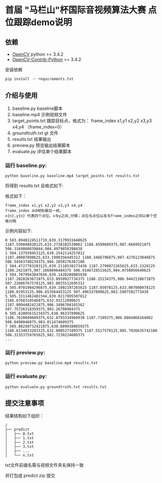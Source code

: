 # 首届 "马栏山"杯国际音视频算法大赛 点位跟踪demo说明


## 依赖
* [OpenCV](https://opencv.org/) python >= 3.4.2
* [OpenCV-Contrib-Python](https://pytorch.org/) >= 3.4.2

安装依赖
```sh
pip install -r requirements.txt
```

## 介绍与使用
1. baseline.py    baseline脚本
2. baseline.mp4   示例视频文件
3. target_points.txt   跟踪目标点，格式为：  frame_index x1,y1 x2,y2 x3,y3 x4,y4 （frame_index=0）
4. groundtruth.txt  gt 文件
4. results.txt  结果输出
5. preview.py  预览输出结果脚本
6. evaluate.py  评估单个结果脚本

### 运行 baseline.py:

```
python baseline.py baseline.mp4 target_points.txt results.txt
```
将得到 results.txt 且格式如下:  

格式如下：
```
frame_index x1,y1 x2,y2 x3,y3 x4,y4
frame_index 从0帧到最后一帧。
x{n},y{n} 代表四个点位，x与y之间,分隔；点位与点位以及与frame_index之间以单个空格分隔
```
示例内容如下:
```
0 503.8940124511719,639.3179931640625 1187.550048828125,633.2730102539062 1188.4599609375,987.6669921875 506.3169860839844,984.4979858398438
1 504.137939453125,639.2542114257812 1187.40087890625,633.1990356445312 1188.3466796875,987.4276123046875 506.54583740234375,984.2858276367188
2 504.4727783203125,639.2118530273438 1187.2799072265625,633.1328125 1188.2421875,987.1868896484375 506.9146728515625,984.0758056640625
3 504.7879943847656,639.1420288085938 1187.2020263671875,633.0950927734375 1188.15234375,986.9442138671875 507.22686767578125,983.8025512695312
4 505.0701904296875,639.1002197265625 1187.05078125,633.007080078125 1188.01953125,986.653564453125 507.496337890625,983.5907592773438
5 505.3311462402344,639.0217895507812 1186.8768310546875,632.93212890625 1187.8094482421875,986.3496704101562 507.75726318359375,983.26708984375
6 505.62005615234375,638.96337890625 1186.7620849609375,632.8793334960938 1187.7109375,986.0864868164062 508.0498046875,983.011474609375
7 505.88250732421875,638.8890380859375 1186.6134033203125,632.800537109375 1187.5517578125,985.7926635742188 508.31353759765625,982.7230224609375
...
```

### 运行 preview.py:

```
python preview.py baseline.mp4 results.txt
```

### 运行 evaluate.py:

```
python evaluate.py groundtruth.txt results.txt
```

## 提交注意事项

结果结构如下组织：
```
/
├── predict
│   ├── 0.txt
│   ├── 1.txt
│   ├── 2.txt
│   ├── 3.txt
│   ├── ...
│   └── n.txt
```
txt文件前缀名需与视频文件夹名保持一致

并打包成 predict.zip 提交


